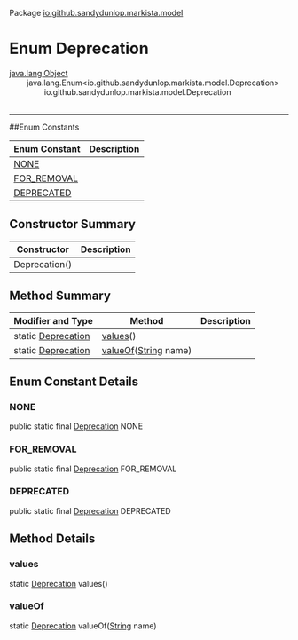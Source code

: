 Package [io.github.sandydunlop.markista.model](index.md)

# Enum Deprecation
[java.lang.Object](https://docs.oracle.com/en/java/javase/24/docs/api/java.base/java/lang/Object.html)<br/>
&nbsp;&nbsp;&nbsp;&nbsp;&nbsp;&nbsp;&nbsp;&nbsp;java.lang.Enum&lt;io.github.sandydunlop.markista.model.Deprecation&gt;<br/>
&nbsp;&nbsp;&nbsp;&nbsp;&nbsp;&nbsp;&nbsp;&nbsp;&nbsp;&nbsp;&nbsp;&nbsp;&nbsp;&nbsp;&nbsp;&nbsp;io.github.sandydunlop.markista.model.Deprecation<br/>
<br/>

----


##Enum Constants

| Enum Constant               | Description |
|-----------------------------|-------------|
| [NONE](#none)               |             |
| [FOR_REMOVAL](#for_removal) |             |
| [DEPRECATED](#deprecated)   |             |

## Constructor Summary

| Constructor   | Description |
|---------------|-------------|
| Deprecation() |             |

## Method Summary

| Modifier and Type                    | Method                                                                                                                 | Description |
|--------------------------------------|------------------------------------------------------------------------------------------------------------------------|-------------|
| static [Deprecation](Deprecation.md) | [values](#values)()                                                                                                    |             |
| static [Deprecation](Deprecation.md) | [valueOf](#valueof)([String](https://docs.oracle.com/en/java/javase/24/docs/api/java.base/java/lang/String.html) name) |             |

## Enum Constant Details

### NONE

public static final [Deprecation](Deprecation.md) NONE



### FOR_REMOVAL

public static final [Deprecation](Deprecation.md) FOR_REMOVAL



### DEPRECATED

public static final [Deprecation](Deprecation.md) DEPRECATED




## Method Details

### values

static [Deprecation](Deprecation.md) values()



### valueOf

static [Deprecation](Deprecation.md) valueOf([String](https://docs.oracle.com/en/java/javase/24/docs/api/java.base/java/lang/String.html) name)



